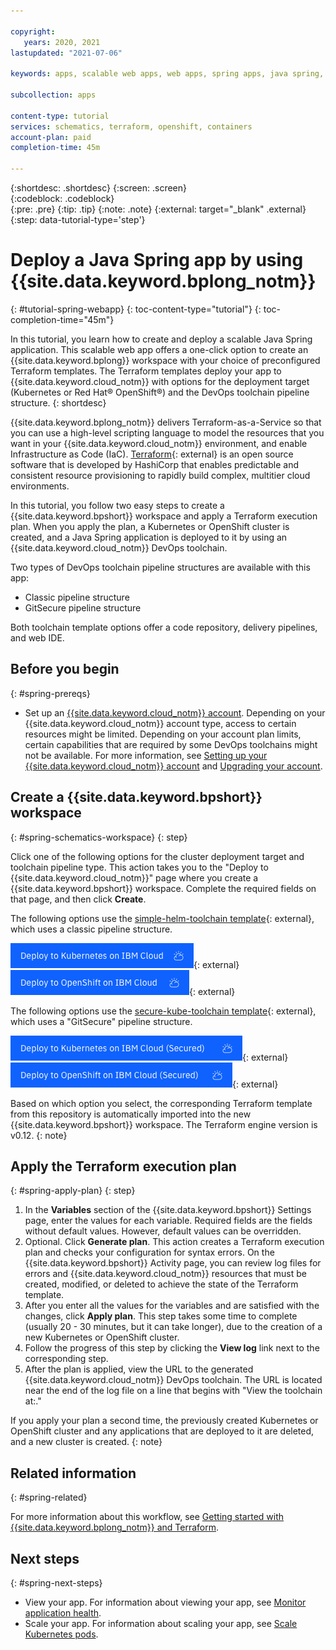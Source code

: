 ```yaml
---

copyright:
   years: 2020, 2021
lastupdated: "2021-07-06"

keywords: apps, scalable web apps, web apps, spring apps, java spring, tutorial, java spring tutorial, spring tutorial, java tutorial, schematics tutorial, terraform tutorial, schematics workspace, kubernetes cluster, openshift cluster, deploy to ibm cloud, cluster deployment, devops toolchain, delivery pipeline, reference architecture, gitsecure, terraform, schematics

subcollection: apps

content-type: tutorial
services: schematics, terraform, openshift, containers
account-plan: paid
completion-time: 45m

---
```


{:shortdesc: .shortdesc}
{:screen: .screen}  
{:codeblock: .codeblock}  
{:pre: .pre}
{:tip: .tip}
{:note: .note}
{:external: target="_blank" .external}
{:step: data-tutorial-type='step'}

# Deploy a Java Spring app by using {{site.data.keyword.bplong_notm}}
{: #tutorial-spring-webapp}
{: toc-content-type="tutorial"}
{: toc-completion-time="45m"}

In this tutorial, you learn how to create and deploy a scalable Java Spring application. This scalable web app offers a one-click option to create an {{site.data.keyword.bplong}} workspace with your choice of preconfigured Terraform templates. The Terraform templates deploy your app to {{site.data.keyword.cloud_notm}} with options for the deployment target (Kubernetes or Red Hat&reg; OpenShift&reg;) and the DevOps toolchain pipeline structure.
{: shortdesc}

{{site.data.keyword.bplong_notm}} delivers Terraform-as-a-Service so that you can use a high-level scripting language to model the resources that you want in your {{site.data.keyword.cloud_notm}} environment, and enable Infrastructure as Code (IaC). [Terraform](https://www.terraform.io/){: external} is an open source software that is developed by HashiCorp that enables predictable and consistent resource provisioning to rapidly build complex, multitier cloud environments.

In this tutorial, you follow two easy steps to create a {{site.data.keyword.bpshort}} workspace and apply a Terraform execution plan. When you apply the plan, a Kubernetes or OpenShift cluster is created, and a Java Spring application is deployed to it by using an {{site.data.keyword.cloud_notm}} DevOps toolchain.

Two types of DevOps toolchain pipeline structures are available with this app:
* Classic pipeline structure
* GitSecure pipeline structure

Both toolchain template options offer a code repository, delivery pipelines, and web IDE.

## Before you begin
{: #spring-prereqs}

* Set up an [{{site.data.keyword.cloud_notm}} account](https://{DomainName}/registration). Depending on your {{site.data.keyword.cloud_notm}} account type, access to certain resources might be limited. Depending on your account plan limits, certain capabilities that are required by some DevOps toolchains might not be available. For more information, see [Setting up your {{site.data.keyword.cloud_notm}} account](/docs/account?topic=account-account-getting-started) and [Upgrading your account](/docs/account?topic=account-upgrading-account).

## Create a {{site.data.keyword.bpshort}} workspace
{: #spring-schematics-workspace}
{: step}

Click one of the following options for the cluster deployment target and toolchain pipeline type. This action takes you to the "Deploy to {{site.data.keyword.cloud_notm}}" page where you create a {{site.data.keyword.bpshort}} workspace. Complete the required fields on that page, and then click **Create**.

The following options use the [simple-helm-toolchain template](https://github.com/open-toolchain/simple-helm-toolchain){: external}, which uses a classic pipeline structure.

[![Deploy to Kubernetes on {{site.data.keyword.cloud_notm}}](../images/Deploy_to_kube.png "Deploy to Kubernetes on {{site.data.keyword.cloud_notm}}")](https://cloud.ibm.com/schematics/workspaces/create?repository=https://github.com/IBM-Cloud/Scalable-web-app-java/tree/master/terraform/simple-kube&terraform_version=terraform_v0.12){: external}
[![Deploy to OpenShift on {{site.data.keyword.cloud_notm}}](../images/Deploy_to_Openshift.png "Deploy to OpenShift on {{site.data.keyword.cloud_notm}}")](https://cloud.ibm.com/schematics/workspaces/create?repository=https://github.com/IBM-Cloud/Scalable-web-app-java/tree/master/terraform/simple-openshift&terraform_version=terraform_v0.12){: external}

The following options use the [secure-kube-toolchain template](https://github.com/open-toolchain/secure-kube-toolchain){: external}, which uses a "GitSecure" pipeline structure.

[![Deploy to Kubernetes on {{site.data.keyword.cloud_notm}} (secured)](../images/Deploy_to_kube_Secured.png "Deploy to Kubernetes on {{site.data.keyword.cloud_notm}}")](https://cloud.ibm.com/schematics/workspaces/create?repository=https://github.com/IBM-Cloud/Scalable-web-app-java/tree/master/terraform/secure-kube&terraform_version=terraform_v0.12){: external}
[![Deploy to OpenShift on {{site.data.keyword.cloud_notm}} (secured)](../images/Deploy_to_Openshift_Secured.png "Deploy to OpenShift on {{site.data.keyword.cloud_notm}}")](https://cloud.ibm.com/schematics/workspaces/create?repository=https://github.com/IBM-Cloud/Scalable-web-app-java/tree/master/terraform/secure-openshift&terraform_version=terraform_v0.12){: external}

Based on which option you select, the corresponding Terraform template from this repository is automatically imported into the new {{site.data.keyword.bpshort}} workspace. The Terraform engine version is v0.12.
{: note}

## Apply the Terraform execution plan
{: #spring-apply-plan}
{: step}

1. In the **Variables** section of the {{site.data.keyword.bpshort}} Settings page, enter the values for each variable. Required fields are the fields without default values. However, default values can be overridden.
1. Optional. Click **Generate plan**. This action creates a Terraform execution plan and checks your configuration for syntax errors. On the {{site.data.keyword.bpshort}} Activity page, you can review log files for errors and {{site.data.keyword.cloud_notm}} resources that must be created, modified, or deleted to achieve the state of the Terraform template.
1. After you enter all the values for the variables and are satisfied with the changes, click **Apply plan**. This step takes some time to complete (usually 20 - 30 minutes, but it can take longer), due to the creation of a new Kubernetes or OpenShift cluster.
1. Follow the progress of this step by clicking the **View log** link next to the corresponding step.
1. After the plan is applied, view the URL to the generated {{site.data.keyword.cloud_notm}} DevOps toolchain. The URL is located near the end of the log file on a line that begins with "View the toolchain at:."

If you apply your plan a second time, the previously created Kubernetes or OpenShift cluster and any applications that are deployed to it are deleted, and a new cluster is created.
{: note}

## Related information
{: #spring-related}

For more information about this workflow, see [Getting started with {{site.data.keyword.bplong_notm}} and Terraform](/docs/schematics?topic=schematics-getting-started).

## Next steps
{: #spring-next-steps}

* View your app. For information about viewing your app, see [Monitor application health](/docs/solution-tutorials?topic=solution-tutorials-scalable-webapp-kubernetes#scalable-webapp-kubernetes-monitor_application).
* Scale your app. For information about scaling your app, see [Scale Kubernetes pods](/docs/solution-tutorials?topic=solution-tutorials-scalable-webapp-kubernetes#scalable-webapp-kubernetes-scale_cluster).
